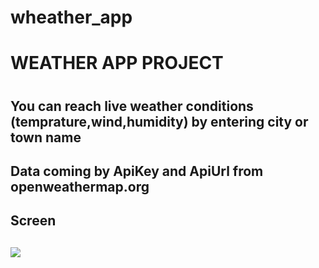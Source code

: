 # wheather_app

<h1>WEATHER APP PROJECT<h1>

<h2>You can reach live weather conditions (temprature,wind,humidity) by entering city or town name <h2>

Data coming by ApiKey and ApiUrl from openweathermap.org

<h2>Screen<h2>

![](video)




